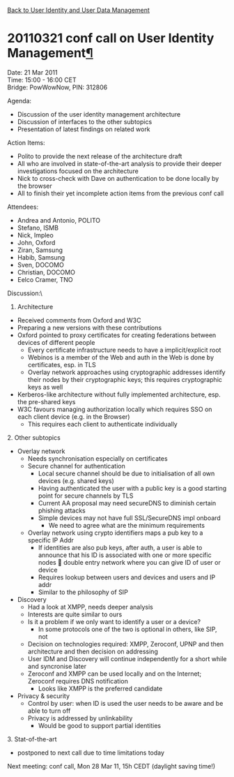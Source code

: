 [Back to User Identity and User Data
Management](Back%20to%20User%20Identity%20and%20User%20Data%20Management.html)

20110321 conf call on User Identity Management[¶](#20110321-conf-call-on-User-Identity-Management)
==================================================================================================

Date: 21 Mar 2011\
Time: 15:00 - 16:00 CET\
Bridge: PowWowNow, PIN: 312806

Agenda:

-   Discussion of the user identity management architecture
-   Discussion of interfaces to the other subtopics
-   Presentation of latest findings on related work

Action Items:

-   Polito to provide the next release of the architecture draft
-   All who are involved in state-of-the-art analysis to provide their
    deeper investigations focused on the architecture
-   Nick to cross-check with Dave on authentication to be done locally
    by the browser
-   All to finish their yet incomplete action items from the previous
    conf call

Attendees:

-   Andrea and Antonio, POLITO
-   Stefano, ISMB
-   Nick, Impleo
-   John, Oxford
-   Ziran, Samsung
-   Habib, Samsung
-   Sven, DOCOMO
-   Christian, DOCOMO
-   Eelco Cramer, TNO

Discussion:\
1. Architecture

-   Received comments from Oxford and W3C
-   Preparing a new versions with these contributions
-   Oxford pointed to proxy certificates for creating federations
    between devices of different people
    -   Every certificate infrastructure needs to have a
        implicit/explicit root
    -   Webinos is a member of the Web and auth in the Web is done by
        certificates, esp. in TLS
    -   Overlay network approaches using cryptographic addresses
        identify their nodes by their cryptographic keys; this requires
        cryptographic keys as well
-   Kerberos-like architecture without fully implemented architecture,
    esp. the pre-shared keys
-   W3C favours managing authorization locally which requires SSO on
    each client device (e.g. in the Browser)
    -   This requires each client to authenticate individually

2\. Other subtopics

-   Overlay network
    -   Needs synchronisation especially on certificates
    -   Secure channel for authentication
        -   Local secure channel should be due to initialisation of all
            own devices (e.g. shared keys)
        -   Having authenticated the user with a public key is a good
            starting point for secure channels by TLS
        -   Current AA proposal may need secureDNS to diminish certain
            phishing attacks
        -   Simple devices may not have full SSL/SecureDNS impl onboard
            -   We need to agree what are the minimum requirements
    -   Overlay network using crypto identifiers maps a pub key to a
        specific IP Addr
        -   If identities are also pub keys, after auth, a user is able
            to announce that his ID is associated with one or more
            specific nodes  double entry network where you can give ID
            of user or device
        -   Requires lookup between users and devices and users and IP
            addr
        -   Similar to the philosophy of SIP
-   Discovery
    -   Had a look at XMPP, needs deeper analysis
    -   Interests are quite similar to ours
    -   Is it a problem if we only want to identify a user or a device?
        -   In some protocols one of the two is optional in others, like
            SIP, not
    -   Decision on technologies required: XMPP, Zeroconf, UPNP and then
        architecture and then decision on addressing
    -   User IDM and Discovery will continue independently for a short
        while and syncronise later
    -   Zeroconf and XMPP can be used locally and on the Internet;
        Zeroconf requires DNS notification
        -   Looks like XMPP is the preferred candidate
-   Privacy & security
    -   Control by user: when ID is used the user needs to be aware and
        be able to turn off
    -   Privacy is addressed by unlinkability
        -   Would be good to support partial identities

3\. Stat-of-the-art

-   postponed to next call due to time limitations today

Next meeting: conf call, Mon 28 Mar 11, 15h CEDT (daylight saving time!)

